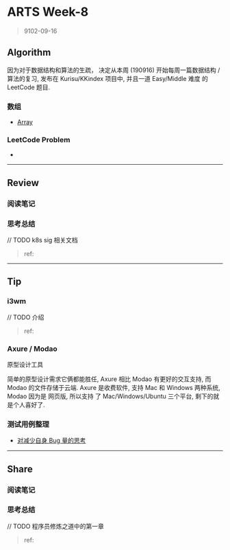 # ARTS Week-8

> 9102-09-16

## Algorithm

因为对于数据结构和算法的生疏， 决定从本周 (190916) 开始每周一篇数据结构 / 算法的复习, 发布在 Kurisu/KKindex 项目中, 并且一道 Easy/Middle 难度 的 LeetCode 题目.


### 数组

* [Array](https://kuri-su.github.io/KKIndex/articles/dataStructure/array.html)

### LeetCode Problem

* []()

----

## Review

### 阅读笔记

### 思考总结


// TODO k8s sig 相关文档

> ref:
>
> []()

----

## Tip

### i3wm
// TODO 介绍

> ref:
>
> []()


### Axure / Modao

原型设计工具

简单的原型设计需求它俩都能胜任, Axure 相比 Modao 有更好的交互支持, 而 Modao 的文件存储于云端. Axure 是收费软件, 支持 Mac 和 Windows 两种系统, Modao 因为是 网页版, 所以支持 了 Mac/Windows/Ubuntu 三个平台, 剩下的就是个人喜好了.


### 测试用例整理

* [对减少自身 Bug 量的思考](https://kuricat.com/gist/bug-l1q5b)
----

## Share

### 阅读笔记

### 思考总结

// TODO 程序员修炼之道中的第一章

> ref:
>
> []()


